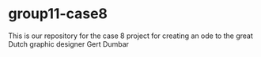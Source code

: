 # group11-case8
This is our repository for the case 8 project for creating an ode to the great Dutch graphic designer Gert Dumbar

